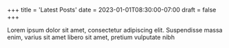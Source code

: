+++
title = 'Latest Posts'
date = 2023-01-01T08:30:00-07:00
draft = false
+++

Lorem ipsum dolor sit amet, consectetur adipiscing elit. Suspendisse massa enim, varius sit amet libero sit amet, pretium vulputate nibh
